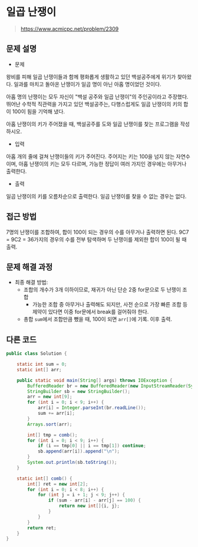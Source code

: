 # 일곱 난쟁이

> https://www.acmicpc.net/problem/2309

## 문제 설명

- 문제

왕비를 피해 일곱 난쟁이들과 함께 평화롭게 생활하고 있던 백설공주에게 위기가 찾아왔다. 일과를 마치고 돌아온 난쟁이가 일곱 명이 아닌 아홉 명이었던 것이다.

아홉 명의 난쟁이는 모두 자신이 "백설 공주와 일곱 난쟁이"의 주인공이라고 주장했다. 뛰어난 수학적 직관력을 가지고 있던 백설공주는, 다행스럽게도 일곱 난쟁이의 키의 합이 100이 됨을 기억해 냈다.

아홉 난쟁이의 키가 주어졌을 때, 백설공주를 도와 일곱 난쟁이를 찾는 프로그램을 작성하시오.

- 입력

아홉 개의 줄에 걸쳐 난쟁이들의 키가 주어진다. 주어지는 키는 100을 넘지 않는 자연수이며, 아홉 난쟁이의 키는 모두 다르며, 가능한 정답이 여러 가지인 경우에는 아무거나 출력한다.

- 출력

일곱 난쟁이의 키를 오름차순으로 출력한다. 일곱 난쟁이를 찾을 수 없는 경우는 없다.

## 접근 방법

7명의 난쟁이를 조합하여, 합이 100이 되는 경우의 수를 아무거나 출력하면 된다.
9C7 = 9C2 = 36가지의 경우의 수를 전부 탐색하며 두 난쟁이를 제외한 합이 100이 될 때 출력.

## 문제 해결 과정

- 최종 해결 방법:
    - 조합의 개수가 3개 이하이므로, 재귀가 아닌 단순 2중 for문으로 두 난쟁이 조합
        - 가능한 조합 중 아무거나 출력해도 되지만, 사전 순으로 가장 빠른 조합 등 제약이 있다면 이중 for문에서 break를 걸어줘야 한다.
    - 총합 `sum`에서 조합만큼 뺐을 때, 100이 되면 `arr[]`에 기록. 이후 출력.

## 다른 코드

```java
public class Solution {

    static int sum = 0;
    static int[] arr;

    public static void main(String[] args) throws IOException {
        BufferedReader br = new BufferedReader(new InputStreamReader(System.in));
        StringBuilder sb = new StringBuilder();
        arr = new int[9];
        for (int i = 0; i < 9; i++) {
            arr[i] = Integer.parseInt(br.readLine());
            sum += arr[i];
        }
        Arrays.sort(arr);

        int[] tmp = comb();
        for (int i = 0; i < 9; i++) {
            if (i == tmp[0] || i == tmp[1]) continue;
            sb.append(arr[i]).append("\n");
        }
        System.out.println(sb.toString());
    }

    static int[] comb() {
        int[] ret = new int[2];
        for (int i = 0; i < 8; i++) {
            for (int j = i + 1; j < 9; j++) {
                if (sum - arr[i] - arr[j] == 100) {
                    return new int[]{i, j};
                }
            }
        }
        return ret;
    }
}
```